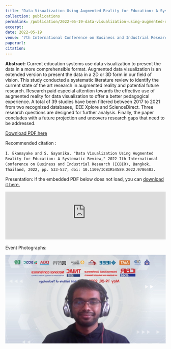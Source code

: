 ```yaml
---
title: "Data Visualization Using Augmented Reality for Education: A Systematic Review"
collection: publications
permalink: /publication/2022-05-19-data-visualization-using-augmented-reality-for-education/
excerpt: 
date: 2022-05-19
venue: '7th International Conference on Business and Industrial Research (ICBIR)'
paperurl: 
citation:
---
```

**Abstract:** Current education systems use data visualization to present the data in a more comprehensible format. Augmented data visualization is an extended version to present the data in a 2D or 3D form in our field of vision. This study conducted a systematic literature review to identify the current state of the art research in augmented reality and potential future research. Research paid especial attention towards the effective use of augmented reality for data visualization to offer a better pedagogical experience. A total of 39 studies have been filtered between 2017 to 2021 from two recognized databases, IEEE Xplore and ScienceDirect. Three research questions are designed for further analysis. Finally, the paper concludes with a future projection and uncovers research gaps that need to be addressed.

<a href='http://indrajithekanayake.github.io/files/2022-05-19-data-visualization-using-augmented-reality-for-education.pdf'>Download PDF here</a>

Recommended citation :

`I. Ekanayake and S. Gayanika, "Data Visualization Using Augmented Reality for Education: A Systematic Review," 2022 7th International Conference on Business and Industrial Research (ICBIR), Bangkok, Thailand, 2022, pp. 533-537, doi: 10.1109/ICBIR54589.2022.9786403.`

Presentation:
If the embedded PDF below does not load, you can <u><a href="https://indrajithekanayake.github.io/files/2022-05-19-data-visualization-using-augmented-reality-for-education.pdf">download it here.</a></u>
<br/>

<embed src="https://indrajithekanayake.github.io/files/2022-05-19-data-visualization-using-augmented-reality-for-education.pdf" type="application/pdf" width="100%" />

Event Photographs:
<p float="left">
  <img src="../images/2022-05-19-data-visualization-using-augmented-reality-for-education.jpg" />
</p>
